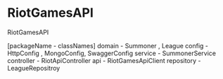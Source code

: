# RiotGamesAPI
RiotGamesAPI

[packageName - classNames]
domain - Summoner , League
config - HttpConfig , MongoConfig, SwaggerConfig
service - SummonerService
controller - RiotApiController
api - RiotGamesApiClient
repository - LeagueRepositroy
